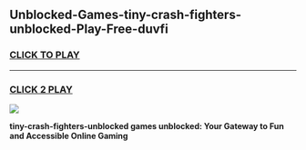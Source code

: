 
## Unblocked-Games-tiny-crash-fighters-unblocked-Play-Free-duvfi
<h3>
<a href="https://premium76.site?title=tiny-crash-fighters-unblocked&ref=12A">CLICK TO PLAY</a></h3>
<hr>

<h3>
<a href="https://premium76.site?title=tiny-crash-fighters-unblocked&ref=12A">CLICK 2 PLAY</a>
  
</h3>

<a href="https://premium76.site?title=tiny-crash-fighters-unblocked&ref=12A"><img src="https://clearcache.store/games.png"></a>


**tiny-crash-fighters-unblocked games unblocked: Your Gateway to Fun and Accessible Online Gaming**
